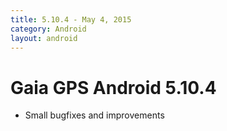 ```yaml
---
title: 5.10.4 - May 4, 2015
category: Android
layout: android
---
```


# Gaia GPS Android 5.10.4

* Small bugfixes and improvements
